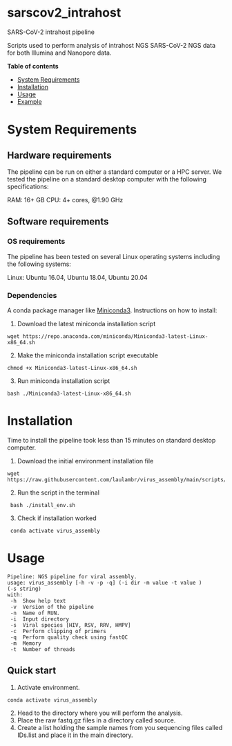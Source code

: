 # sarscov2_intrahost
 SARS-CoV-2 intrahost pipeline
 
 Scripts used to perform analysis of intrahost NGS SARS-CoV-2 NGS data for both Illumina and Nanopore data.

**Table of contents**
- [System Requirements](#system-requirements)
- [Installation](#installation)
- [Usage](#usage)
- [Example](#quick-start)

# System Requirements

## Hardware requirements
The pipeline can be run on either a standard computer or a HPC server. We tested the pipeline on a standard desktop computer with the following specifications:

RAM: 16+ GB
CPU: 4+ cores, @1.90 GHz

## Software requirements
### OS requirements
The pipeline has been tested on several Linux operating systems including the following systems:

Linux: Ubuntu 16.04, Ubuntu 18.04, Ubuntu 20.04

### Dependencies

A conda package manager like [Miniconda3](https://docs.conda.io/en/latest/miniconda.html). Instructions on how to install:
1.  Download the latest miniconda installation script
   ```
   wget https://repo.anaconda.com/miniconda/Miniconda3-latest-Linux-x86_64.sh
   ```
2. Make the miniconda installation script executable
  ```
  chmod +x Miniconda3-latest-Linux-x86_64.sh
  ```
3. Run miniconda installation script
  ```
  bash ./Miniconda3-latest-Linux-x86_64.sh
  ```

# Installation
Time to install the pipeline took less than 15 minutes on standard desktop computer.

1.  Download the initial environment installation file 
   ```
   wget https://raw.githubusercontent.com/laulambr/virus_assembly/main/scripts/install_env.sh
   ```
2. Run the script in the terminal 
  ```
   bash ./install_env.sh
   ```
3. Check if installation worked
  ```
   conda activate virus_assembly
  ```
# Usage
   ```
 Pipeline: NGS pipeline for viral assembly.
usage: virus_assembly [-h -v -p -q] (-i dir -m value -t value )
(-s string) 
with:
    -h  Show help text
    -v  Version of the pipeline
    -n  Name of RUN.
    -i  Input directory
    -s  Viral species [HIV, RSV, RRV, HMPV]
    -c  Perform clipping of primers
    -q  Perform quality check using fastQC
    -m  Memory
    -t  Number of threads
   ```
## Quick start
 1. Activate environment.
 
   ```
   conda activate virus_assembly
  ```
 2. Head to the directory where you will perform the analysis.
 3. Place the raw fastq.gz files in a directory called source.  
 4. Create a list holding the sample names from you sequencing files called IDs.list and place it in the main directory.

